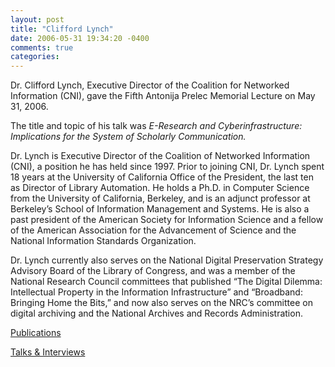 ```yaml
---
layout: post
title: "Clifford Lynch"
date: 2006-05-31 19:34:20 -0400
comments: true
categories: 
---
```

Dr. Clifford Lynch, Executive Director of the Coalition for Networked Information (CNI), gave the Fifth Antonija Prelec Memorial Lecture on May 31, 2006.

The title and topic of his talk was *E-Research and Cyberinfrastructure: Implications for the System of Scholarly Communication.* 

Dr. Lynch is Executive Director of the Coalition of Networked Information (CNI), a position he has held since 1997. Prior to joining CNI, Dr. Lynch spent 18 years at the University of California Office of the President, the last ten as Director of Library Automation. He holds a Ph.D. in Computer Science from the University of California, Berkeley, and is an adjunct professor at Berkeley’s School of Information Management and Systems. He is also a past president of the American Society for Information Science and a fellow of the American Association for the Advancement of Science and the National Information Standards Organization.

Dr. Lynch currently also serves on the National Digital Preservation Strategy Advisory Board of the Library of Congress, and was a member of the National Research Council committees that published “The Digital Dilemma: Intellectual Property in the Information Infrastructure” and “Broadband: Bringing Home the Bits,” and now also serves on the NRC’s committee on digital archiving and the National Archives and Records Administration.

[Publications](http://www.cni.org/about-cni/staff/clifford-a-lynch/publications/)

[Talks & Interviews](http://www.cni.org/about-cni/staff/clifford-a-lynch/talks-interviews/)

